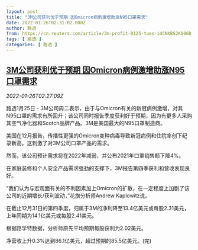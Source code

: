```yaml
---
layout: post
title: "3M公司获利优于预期 因Omicron病例激增助涨N95口罩需求"
date: 2022-01-26T02:31:02.000Z
author: 路透
from: https://cn.reuters.com/article/3m-profit-0125-tues-idCNKBS2K006D
tags: [ 路透 ]
categories: [ 路透 ]
---
```

<!--1643164262000-->
[3M公司获利优于预期 因Omicron病例激增助涨N95口罩需求](https://cn.reuters.com/article/3m-profit-0125-tues-idCNKBS2K006D)
------

<div>
<div><i>2022-01-26T02:27:09Z</i></div><p>路透1月25日 - 3M公司周二表示，由于与Omicron有关的新冠病例激增，对其N95口罩的需求有所回升；该公司同时报告季度获利好于预期，因为有更多人采购其空气净化器和Scotch品牌产品。3M是美国最大的N95口罩制造商。</p><p>美国在12月报告，传播性更强的Omicron变种病毒导致新冠病例和住院率创下纪录新高。这刺激了对3M公司口罩产品的需求。</p><p>然而，该公司预计需求将在2022年减弱，并公布2021年口罩销售额下降4%。</p><p>在家庭装修和个人安全产品需求强劲的支撑下，3M报告第四季获利和营收表现良好。</p><p>“我们认为与宏观面有关的不利因素加上Omicron的扩散，在一定程度上加剧了该公司的近期增长/获利波动，”花旗分析师Andrew Kaplowitz说。</p><p>在截止12月31日的第四季度，归属于3M的净利降至13.4亿美元或每股2.31美元，上年同期为14.1亿美元或每股2.41美元。</p><p>根据路孚特数据，分析师原先平均预期每股获利为2.02美元。</p><p>净营收上升0.3%达到86.1亿美元，超过预期的85.5亿美元。(完)</p>
</div>
